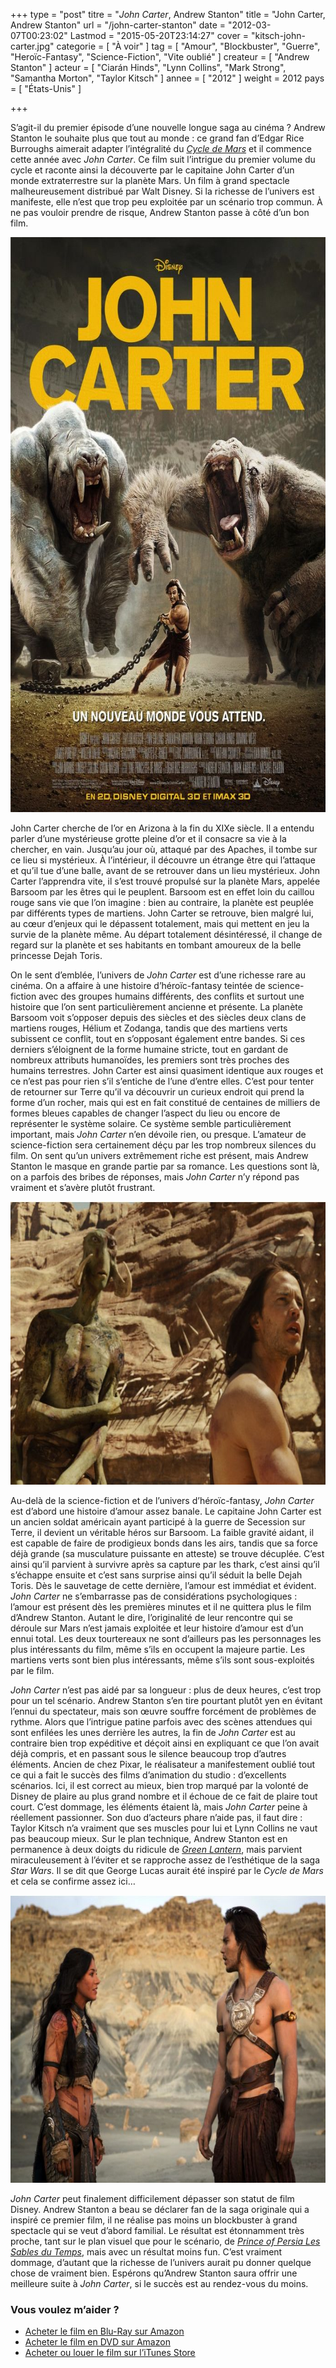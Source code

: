 +++
type = "post"
titre = "<em>John Carter</em>, Andrew Stanton"
title = "John Carter, Andrew Stanton"
url = "/john-carter-stanton"
date = "2012-03-07T00:23:02"
Lastmod = "2015-05-20T23:14:27"
cover = "kitsch-john-carter.jpg"
categorie = [ "À voir" ]
tag = [ "Amour", "Blockbuster", "Guerre", "Heroïc-Fantasy", "Science-Fiction", "Vite oublié" ]
createur = [ "Andrew Stanton" ]
acteur = [ "Ciarán Hinds", "Lynn Collins", "Mark Strong", "Samantha Morton", "Taylor Kitsch" ]
annee = [ "2012" ]
weight = 2012
pays = [ "États-Unis" ]

+++

<p>S&rsquo;agit-il du premier épisode d&rsquo;une nouvelle longue saga au cinéma ? Andrew Stanton le souhaite plus que tout au monde : ce grand fan d&rsquo;Edgar Rice Burroughs aimerait adapter l&rsquo;intégralité du <em><a href="http://fr.wikipedia.org/wiki/Cycle_de_mars">Cycle de Mars</a></em> et il commence cette année avec <em>John Carter</em>. Ce film suit l&rsquo;intrigue du premier volume du cycle et raconte ainsi la découverte par le capitaine John Carter d&rsquo;un monde extraterrestre sur la planète Mars. Un film à grand spectacle malheureusement distribué par Walt Disney. Si la richesse de l&rsquo;univers est manifeste, elle n&rsquo;est que trop peu exploitée par un scénario trop commun. À ne pas vouloir prendre de risque, Andrew Stanton passe à côté d&rsquo;un bon film.</p>
<a href="http://www.allocine.fr/film/fichefilm_gen_cfilm=137263.html"><img class="aligncenter" style="border-style: initial; border-color: initial; border-image: initial; border-width: 0px;" src="john-carter-stanton.jpg" alt="John carter stanton" width="690" height="920" border="0" /></a>
<p>John Carter cherche de l&rsquo;or en Arizona à la fin du XIXe siècle. Il a entendu parler d&rsquo;une mystérieuse grotte pleine d&rsquo;or et il consacre sa vie à la chercher, en vain. Jusqu&rsquo;au jour où, attaqué par des Apaches, il tombe sur ce lieu si mystérieux. À l&rsquo;intérieur, il découvre un étrange être qui l&rsquo;attaque et qu&rsquo;il tue d&rsquo;une balle, avant de se retrouver dans un lieu mystérieux. John Carter l&rsquo;apprendra vite, il s&rsquo;est trouvé propulsé sur la planète Mars, appelée Barsoom par les êtres qui le peuplent. Barsoom est en effet loin du caillou rouge sans vie que l&rsquo;on imagine : bien au contraire, la planète est peuplée par différents types de martiens. John Carter se retrouve, bien malgré lui, au cœur d&rsquo;enjeux qui le dépassent totalement, mais qui mettent en jeu la survie de la planète même. Au départ totalement désintéressé, il change de regard sur la planète et ses habitants en tombant amoureux de la belle princesse Dejah Toris.</p>
<p>On le sent d&rsquo;emblée, l&rsquo;univers de <em>John Carter</em> est d&rsquo;une richesse rare au cinéma. On a affaire à une histoire d&rsquo;héroïc-fantasy teintée de science-fiction avec des groupes humains différents, des conflits et surtout une histoire que l&rsquo;on sent particulièrement ancienne et présente. La planète Barsoom voit s&rsquo;opposer depuis des siècles et des siècles deux clans de martiens rouges, Hélium et Zodanga, tandis que des martiens verts subissent ce conflit, tout en s&rsquo;opposant également entre bandes. Si ces derniers s&rsquo;éloignent de la forme humaine stricte, tout en gardant de nombreux attributs humanoïdes, les premiers sont très proches des humains terrestres. John Carter est ainsi quasiment identique aux rouges et ce n&rsquo;est pas pour rien s&rsquo;il s&rsquo;entiche de l&rsquo;une d&rsquo;entre elles. C&rsquo;est pour tenter de retourner sur Terre qu&rsquo;il va découvrir un curieux endroit qui prend la forme d&rsquo;un rocher, mais qui est en fait constitué de centaines de milliers de formes bleues capables de changer l&rsquo;aspect du lieu ou encore de représenter le système solaire. Ce système semble particulièrement important, mais <em>John Carter</em> n&rsquo;en dévoile rien, ou presque. L&rsquo;amateur de science-fiction sera certainement déçu par les trop nombreux silences du film. On sent qu&rsquo;un univers extrêmement riche est présent, mais Andrew Stanton le masque en grande partie par sa romance. Les questions sont là, on a parfois des bribes de réponses, mais <em>John Carter</em> n&rsquo;y répond pas vraiment et s&rsquo;avère plutôt frustrant.</p>
<img class="aligncenter" style="border-style: initial; border-color: initial; border-image: initial; border-width: 0px;" src="thark-john-carter-stanton.jpg" alt="Thark john carter stanton" width="690" height="453" border="0" />
<p>Au-delà de la science-fiction et de l&rsquo;univers d&rsquo;héroïc-fantasy, <em>John Carter</em> est d&rsquo;abord une histoire d&rsquo;amour assez banale. Le capitaine John Carter est un ancien soldat américain ayant participé à la guerre de Secession sur Terre, il devient un véritable héros sur Barsoom. La faible gravité aidant, il est capable de faire de prodigieux bonds dans les airs, tandis que sa force déjà grande (sa musculature puissante en atteste) se trouve décuplée. C&rsquo;est ainsi qu&rsquo;il parvient à survivre après sa capture par les thark, c&rsquo;est ainsi qu&rsquo;il s&rsquo;échappe ensuite et c&rsquo;est sans surprise ainsi qu&rsquo;il séduit la belle Dejah Toris. Dès le sauvetage de cette dernière, l&rsquo;amour est immédiat et évident. <em>John Carter</em> ne s&rsquo;embarrasse pas de considérations psychologiques : l&rsquo;amour est présent dès les premières minutes et il ne quittera plus le film d&rsquo;Andrew Stanton. Autant le dire, l&rsquo;originalité de leur rencontre qui se déroule sur Mars n&rsquo;est jamais exploitée et leur histoire d&rsquo;amour est d&rsquo;un ennui total. Les deux tourtereaux ne sont d&rsquo;ailleurs pas les personnages les plus intéressants du film, même s&rsquo;ils en occupent la majeure partie. Les martiens verts sont bien plus intéressants, même s&rsquo;ils sont sous-exploités par le film.</p>
<p><em>John Carter</em> n&rsquo;est pas aidé par sa longueur : plus de deux heures, c&rsquo;est trop pour un tel scénario. Andrew Stanton s&rsquo;en tire pourtant plutôt yen en évitant l&rsquo;ennui du spectateur, mais son œuvre souffre forcément de problèmes de rythme. Alors que l&rsquo;intrigue patine parfois avec des scènes attendues qui sont enfilées les unes derrière les autres, la fin de <em>John Carter</em> est au contraire bien trop expéditive et déçoit ainsi en expliquant ce que l&rsquo;on avait déjà compris, et en passant sous le silence beaucoup trop d&rsquo;autres éléments. Ancien de chez Pixar, le réalisateur a manifestement oublié tout ce qui a fait le succès des films d&rsquo;animation du studio : d&rsquo;excellents scénarios. Ici, il est correct au mieux, bien trop marqué par la volonté de Disney de plaire au plus grand nombre et il échoue de ce fait de plaire tout court. C&rsquo;est dommage, les éléments étaient là, mais <em>John Carter</em> peine à réellement passionner. Son duo d&rsquo;acteurs phare n&rsquo;aide pas, il faut dire : Taylor Kitsch n&rsquo;a vraiment que ses muscles pour lui et Lynn Collins ne vaut pas beaucoup mieux. Sur le plan technique, Andrew Stanton est en permanence à deux doigts du ridicule de <em><a href="http://voiretmanger.fr/2011/11/29/green-lantern-campbell/">Green Lantern</a></em>, mais parvient miraculeusement à l&rsquo;éviter et se rapproche assez de l&rsquo;esthétique de la saga <em>Star Wars</em>. Il se dit que George Lucas aurait été inspiré par le <em>Cycle de Mars</em> et cela se confirme assez ici…</p>
<img class="aligncenter" style="border-style: initial; border-color: initial; border-image: initial; border-width: 0px;" src="stanton-john-carter.jpg" alt="Stanton john carter" width="690" height="460" border="0" />
<p><em>John Carter</em> peut finalement difficilement dépasser son statut de film Disney. Andrew Stanton a beau se déclarer fan de la saga originale qui a inspiré ce premier film, il ne réalise pas moins un blockbuster à grand spectacle qui se veut d&rsquo;abord familial. Le résultat est étonnamment très proche, tant sur le plan visuel que pour le scénario, de <em><a href="http://voiretmanger.fr/2010/05/19/prince-persia-sable-temps-newell/">Prince of Persia Les Sables du Temps</a></em>, mais avec un résultat moins fun. C&rsquo;est vraiment dommage, d&rsquo;autant que la richesse de l&rsquo;univers aurait pu donner quelque chose de vraiment bien. Espérons qu&rsquo;Andrew Stanton saura offrir une meilleure suite à <em>John Carter</em>, si le succès est au rendez-vous du moins.</p>
<div class="amazon">
<h3>Vous voulez m&rsquo;aider ?</h3>
<ul>
<li><a href="http://www.amazon.fr/gp/product/B0078YB2NA/ref=as_li_ss_tl?ie=UTF8&tag=leblogdenic07-21&linkCode=as2&camp=1642&creative=19458&creativeASIN=B0078YB2NA">Acheter le film en Blu-Ray sur Amazon</a></li>
<li><a href="http://www.amazon.fr/gp/product/B0078YB1JA/ref=as_li_ss_tl?ie=UTF8&tag=leblogdenic07-21&linkCode=as2&camp=1642&creative=19458&creativeASIN=B0078YB1JA">Acheter le film en DVD sur Amazon</a></li>
<li><a href="http://itunes.apple.com/fr/movie/john-carter/id525319177">Acheter ou louer le film sur l&rsquo;iTunes Store</a></li>
</ul>
</div>


